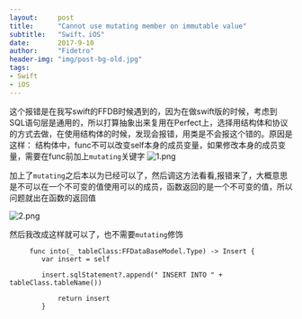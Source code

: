 ```yaml
---
layout:     post
title:      "Cannot use mutating member on immutable value"
subtitle:   "Swift，iOS"
date:       2017-9-10
author:     "Fidetro"
header-img: "img/post-bg-old.jpg"
tags:
- Swift
- iOS
---  
```



这个报错是在我写swift的FFDB时候遇到的，因为在做swift版的时候，考虑到SQL语句层是通用的，所以打算抽象出来复用在Perfect上，选择用结构体和协议的方式去做，在使用结构体的时候，发现会报错，用类是不会报这个错的。原因是这样：
结构体中，func不可以改变self本身的成员变量，如果修改本身的成员变量，需要在func前加上`mutating`关键字
![1.png](http://foolishtalk.oss-cn-shenzhen.aliyuncs.com/73AD1856-8075-4CFE-A530-7F3E0D547F06.png)

加上了`mutating`之后本以为已经可以了，然后调这方法看看,报错来了，大概意思是不可以在一个不可变的值使用可以的成员，函数返回的是一个不可变的值，所以问题就出在函数的返回值

![2.png](http://foolishtalk.oss-cn-shenzhen.aliyuncs.com/0D9699AB-D8DB-4341-B1AF-7ACD8C56D082.png)

然后我改成这样就可以了，也不需要`mutating`修饰
```
     func into(_ tableClass:FFDataBaseModel.Type) -> Insert {
        var insert = self
        
        insert.sqlStatement?.append(" INSERT INTO " + tableClass.tableName())
        
            return insert
        }
```